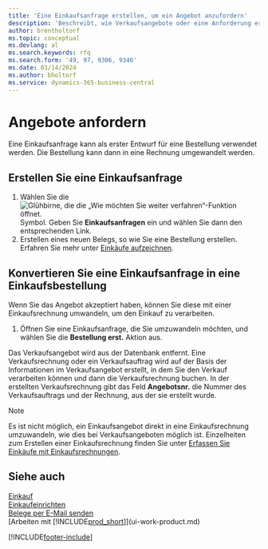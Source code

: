```yaml
---
title: 'Eine Einkaufsanfrage erstellen, um ein Angebot anzufordern'
description: 'Beschreibt, wie Verkaufsangebote oder eine Anforderung erstellt wird, um Ihr Angebot zu erfassen, um unter bestimmten Bedingungen einem Debitoren zu verkaufen.'
author: brentholtorf
ms.topic: conceptual
ms.devlang: al
ms.search.keywords: rfq
ms.search.form: '49, 97, 9306, 9346'
ms.date: 03/14/2024
ms.author: bholtorf
ms.service: dynamics-365-business-central
---
```

# <a name="request-quotes"></a>Angebote anfordern

Eine Einkaufsanfrage kann als erster Entwurf für eine Bestellung verwendet werden. Die Bestellung kann dann in eine Rechnung umgewandelt werden.

## <a name="create-a-purchase-quote"></a>Erstellen Sie eine Einkaufsanfrage

1. Wählen Sie die ![Glühbirne, die die „Wie möchten Sie weiter verfahren“-Funktion öffnet.](media/ui-search/search_small.png "Tell me-Funktion") Symbol. Geben Sie **Einkaufsanfragen** ein und wählen Sie dann den entsprechenden Link.
2. Erstellen eines neuen Belegs, so wie Sie eine Bestellung erstellen. Erfahren Sie mehr unter [Einkäufe aufzeichnen](purchasing-how-record-purchases.md).

## <a name="convert-a-purchase-quote-to-a-purchase-order"></a>Konvertieren Sie eine Einkaufsanfrage in eine Einkaufsbestellung

Wenn Sie das Angebot akzeptiert haben, können Sie diese mit einer Einkaufsrechnung umwandeln, um den Einkauf zu verarbeiten.

1. Öffnen Sie eine Einkaufsanfrage, die Sie umzuwandeln möchten, und wählen Sie die **Bestellung erst.** Aktion aus.

Das Verkaufsangebot wird aus der Datenbank entfernt. Eine Verkaufsrechnung oder ein Verkaufsauftrag wird auf der Basis der Informationen im Verkaufsangebot erstellt, in dem Sie den Verkauf verarbeiten können und dann die Verkaufsrechnung buchen. In der erstellten Verkaufsrechnung gibt das Feld **Angebotsnr.** die Nummer des Verkaufsauftrags und der Rechnung, aus der sie erstellt wurde.

> [!NOTE]
> Es ist nicht möglich, ein Einkaufsangebot direkt in eine Einkaufsrechnung umzuwandeln, wie dies bei Verkaufsangeboten möglich ist. Einzelheiten zum Erstellen einer Einkaufsrechnung finden Sie unter [Erfassen Sie Einkäufe mit Einkaufsrechnungen](purchasing-how-record-purchases.md).

## <a name="see-also"></a>Siehe auch

[Einkauf](purchasing-manage-purchasing.md)  
[Einkaufeinrichten](purchasing-setup-purchasing.md)  
[Belege per E-Mail senden](ui-how-send-documents-email.md)  
[Arbeiten mit [!INCLUDE[prod_short](includes/prod_short.md)]](ui-work-product.md)  

[!INCLUDE[footer-include](includes/footer-banner.md)]
